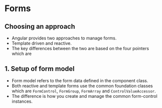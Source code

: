 # Forms

## Choosing an approach

- Angular provides two approaches to manage forms.
- Template driven and reactive.
- The key differences between the two are based on the four pointers which are


## 1. Setup of form model

- Form model refers to the form data defined in the component class.
- Both reactive and template forms use the common foundation classes which are `FormControl`, `FormGroup`, `FormArray` and `ControlValueAccessor`.
- The difference is how you create and manage the common form-control instances.

